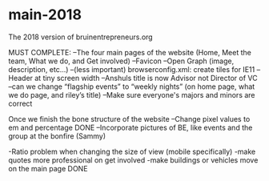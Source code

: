 # main-2018
The 2018 version of bruinentrepreneurs.org

MUST COMPLETE:
–The four main pages of the website (Home, Meet the team, What we do, and Get involved)
–Favicon
–Open Graph (image, description, etc...)
–(less important) browserconfig.xml: create tiles for IE11
–Header at tiny screen width
–Anshuls title is now Advisor not Director of VC
–can we change “flagship events” to “weekly nights” (on home page, what we do page, and riley’s title)
–Make sure everyone's majors and minors are correct


Once we finish the bone structure of the website
–Change pixel values to em and percentage DONE
–Incorporate pictures of BE, like events and the group at the bonfire (Sammy)

-Ratio problem when changing the size of view (mobile specifically)
-make quotes more professional on get involved
-make buildings or vehicles move on the main page DONE

